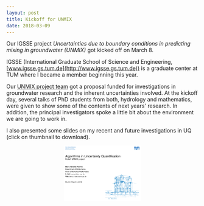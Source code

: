 ```yaml
---
layout: post
title: Kickoff for UNMIX
date: 2018-03-09
---
```

Our IGSSE project *Uncertainties due to boundary conditions in predicting mixing in groundwater (UNMIX)* got kicked off on March 8.

IGSSE (International Graduate School of Science and Engineering, [www.igsse.gs.tum.de](http://www.igsse.gs.tum.de)) is a graduate center at TUM where I became a member beginning this year.

Our [UNMIX project team](http://www.igsse.gs.tum.de/index.php?id=178) got a proposal funded for investigations in groundwater research and the inherent uncertainties involved. At the kickoff day, several talks of PhD students from both, hydrology and mathematics, were given to show some of the contents of next years' research. In addition, the principal investigators spoke a little bit about the environment we are going to work in.

I also presented some slides on my recent and future investigations in UQ (click on thumbnail to download).

<center>
<a href="/assets/files/slides-kickoff-unmix.pdf">
	<img src="/assets/images/thumbnail-slides-kickoff-unmix.png" width="40%" class="img-link" />
</a>
</center>

